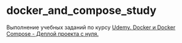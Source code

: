 # docker_and_compose_study
Выполнение учебных заданий по курсу [Udemy. Docker и Docker Compose - Деплой проекта с нуля.](https://www.udemy.com/share/1038C23@2cCy41JavN0zPFSLltLzWtXZJl_-ihNuEOpBqDNk5wj4IJT4GK2keOgjkcvVawXi_g==/)
